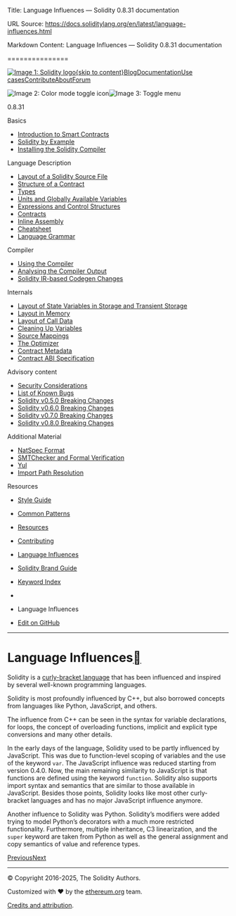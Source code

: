 Title: Language Influences — Solidity 0.8.31 documentation

URL Source: https://docs.soliditylang.org/en/latest/language-influences.html

Markdown Content:
Language Influences — Solidity 0.8.31 documentation

===============

[![Image 1: Solidity logo](https://docs.soliditylang.org/en/latest/_static/img/logo.svg)](https://soliditylang.org/)[{skip to content}](https://docs.soliditylang.org/en/latest/language-influences.html#content)[Blog](https://soliditylang.org/blog)[Documentation](https://docs.soliditylang.org/)[Use cases](https://soliditylang.org/use-cases)[Contribute](https://docs.soliditylang.org/en/latest/contributing.html)[About](https://soliditylang.org/about)[Forum](https://forum.soliditylang.org/)

![Image 2: Color mode toggle icon](https://docs.soliditylang.org/en/latest/_static/img/moon.svg)![Image 3: Toggle menu](https://docs.soliditylang.org/en/latest/_static/img/hamburger-light.svg)

 0.8.31 

Basics

*   [Introduction to Smart Contracts](https://docs.soliditylang.org/en/latest/introduction-to-smart-contracts.html)
*   [Solidity by Example](https://docs.soliditylang.org/en/latest/solidity-by-example.html)
*   [Installing the Solidity Compiler](https://docs.soliditylang.org/en/latest/installing-solidity.html)

Language Description

*   [Layout of a Solidity Source File](https://docs.soliditylang.org/en/latest/layout-of-source-files.html)
*   [Structure of a Contract](https://docs.soliditylang.org/en/latest/structure-of-a-contract.html)
*   [Types](https://docs.soliditylang.org/en/latest/types.html)
*   [Units and Globally Available Variables](https://docs.soliditylang.org/en/latest/units-and-global-variables.html)
*   [Expressions and Control Structures](https://docs.soliditylang.org/en/latest/control-structures.html)
*   [Contracts](https://docs.soliditylang.org/en/latest/contracts.html)
*   [Inline Assembly](https://docs.soliditylang.org/en/latest/assembly.html)
*   [Cheatsheet](https://docs.soliditylang.org/en/latest/cheatsheet.html)
*   [Language Grammar](https://docs.soliditylang.org/en/latest/grammar.html)

Compiler

*   [Using the Compiler](https://docs.soliditylang.org/en/latest/using-the-compiler.html)
*   [Analysing the Compiler Output](https://docs.soliditylang.org/en/latest/analysing-compilation-output.html)
*   [Solidity IR-based Codegen Changes](https://docs.soliditylang.org/en/latest/ir-breaking-changes.html)

Internals

*   [Layout of State Variables in Storage and Transient Storage](https://docs.soliditylang.org/en/latest/internals/layout_in_storage.html)
*   [Layout in Memory](https://docs.soliditylang.org/en/latest/internals/layout_in_memory.html)
*   [Layout of Call Data](https://docs.soliditylang.org/en/latest/internals/layout_in_calldata.html)
*   [Cleaning Up Variables](https://docs.soliditylang.org/en/latest/internals/variable_cleanup.html)
*   [Source Mappings](https://docs.soliditylang.org/en/latest/internals/source_mappings.html)
*   [The Optimizer](https://docs.soliditylang.org/en/latest/internals/optimizer.html)
*   [Contract Metadata](https://docs.soliditylang.org/en/latest/metadata.html)
*   [Contract ABI Specification](https://docs.soliditylang.org/en/latest/abi-spec.html)

Advisory content

*   [Security Considerations](https://docs.soliditylang.org/en/latest/security-considerations.html)
*   [List of Known Bugs](https://docs.soliditylang.org/en/latest/bugs.html)
*   [Solidity v0.5.0 Breaking Changes](https://docs.soliditylang.org/en/latest/050-breaking-changes.html)
*   [Solidity v0.6.0 Breaking Changes](https://docs.soliditylang.org/en/latest/060-breaking-changes.html)
*   [Solidity v0.7.0 Breaking Changes](https://docs.soliditylang.org/en/latest/070-breaking-changes.html)
*   [Solidity v0.8.0 Breaking Changes](https://docs.soliditylang.org/en/latest/080-breaking-changes.html)

Additional Material

*   [NatSpec Format](https://docs.soliditylang.org/en/latest/natspec-format.html)
*   [SMTChecker and Formal Verification](https://docs.soliditylang.org/en/latest/smtchecker.html)
*   [Yul](https://docs.soliditylang.org/en/latest/yul.html)
*   [Import Path Resolution](https://docs.soliditylang.org/en/latest/path-resolution.html)

Resources

*   [Style Guide](https://docs.soliditylang.org/en/latest/style-guide.html)
*   [Common Patterns](https://docs.soliditylang.org/en/latest/common-patterns.html)
*   [Resources](https://docs.soliditylang.org/en/latest/resources.html)
*   [Contributing](https://docs.soliditylang.org/en/latest/contributing.html)
*   [Language Influences](https://docs.soliditylang.org/en/latest/language-influences.html#)
*   [Solidity Brand Guide](https://docs.soliditylang.org/en/latest/brand-guide.html)

*   [Keyword Index](https://docs.soliditylang.org/en/latest/genindex.html)

*   [](https://docs.soliditylang.org/en/latest/index.html)
*   Language Influences
*   [Edit on GitHub](https://github.com/ethereum/solidity/blob/develop/docs/language-influences.rst)

* * *

Language Influences[](https://docs.soliditylang.org/en/latest/language-influences.html#language-influences "Link to this heading")
===================================================================================================================================

Solidity is a [curly-bracket language](https://en.wikipedia.org/wiki/List_of_programming_languages_by_type#Curly_bracket_languages) that has been influenced and inspired by several well-known programming languages.

Solidity is most profoundly influenced by C++, but also borrowed concepts from languages like Python, JavaScript, and others.

The influence from C++ can be seen in the syntax for variable declarations, for loops, the concept of overloading functions, implicit and explicit type conversions and many other details.

In the early days of the language, Solidity used to be partly influenced by JavaScript. This was due to function-level scoping of variables and the use of the keyword `var`. The JavaScript influence was reduced starting from version 0.4.0. Now, the main remaining similarity to JavaScript is that functions are defined using the keyword `function`. Solidity also supports import syntax and semantics that are similar to those available in JavaScript. Besides those points, Solidity looks like most other curly-bracket languages and has no major JavaScript influence anymore.

Another influence to Solidity was Python. Solidity’s modifiers were added trying to model Python’s decorators with a much more restricted functionality. Furthermore, multiple inheritance, C3 linearization, and the `super` keyword are taken from Python as well as the general assignment and copy semantics of value and reference types.

[Previous](https://docs.soliditylang.org/en/latest/contributing.html "Contributing")[Next](https://docs.soliditylang.org/en/latest/brand-guide.html "Solidity Brand Guide")

* * *

© Copyright 2016-2025, The Solidity Authors.

Customized with ❤️ by the [ethereum.org](https://ethereum.org/) team.

[Credits and attribution](https://docs.soliditylang.org/en/latest/credits-and-attribution.html).

